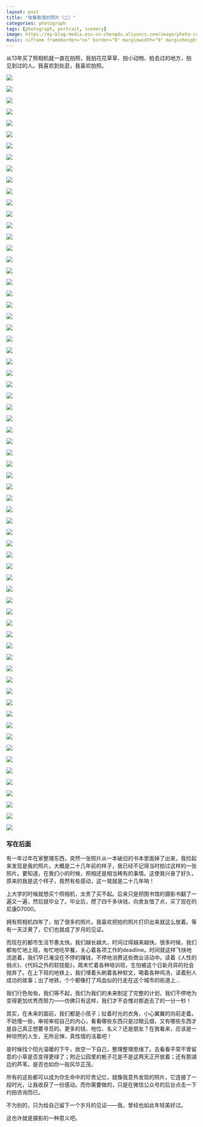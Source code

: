 ```yaml
---
layout: post
title: "收集散落的照片（二）"
categories: photograph
tags: [photograph, portrait, scenery]
image: https://my-blog-media.oss-cn-chengdu.aliyuncs.com/image/photo-collecting2-1563587392.469781.jpg
music: <iframe frameborder="no" border="0" marginwidth="0" marginheight="0" width=298 height=52 src="//music.163.com/outchain/player?type=2&id=441552&auto=1&height=32"></iframe>
---
```


从13年买了照相机就一直在拍照，我拍花花草草、拍小动物、拍去过的地方，拍见到过的人。我喜欢到处逛，我喜欢拍照。

![](https://my-blog-media.oss-cn-chengdu.aliyuncs.com/image/photo-collecting2-1563587339.567435.jpg)

![](https://my-blog-media.oss-cn-chengdu.aliyuncs.com/image/photo-collecting2-1563587346.587708.jpg)

![](https://my-blog-media.oss-cn-chengdu.aliyuncs.com/image/photo-collecting2-1563587355.2238379.jpg)

![](https://my-blog-media.oss-cn-chengdu.aliyuncs.com/image/photo-collecting2-1563587390.271164.jpg)

![](https://my-blog-media.oss-cn-chengdu.aliyuncs.com/image/photo-collecting2-1563587392.469781.jpg)

![](https://my-blog-media.oss-cn-chengdu.aliyuncs.com/image/photo-collecting2-1563587392.709492.jpg)

![](https://my-blog-media.oss-cn-chengdu.aliyuncs.com/image/photo-collecting2-1563587392.7871768.jpg)

![](https://my-blog-media.oss-cn-chengdu.aliyuncs.com/image/photo-collecting2-1563587393.1242602.jpg)

![](https://my-blog-media.oss-cn-chengdu.aliyuncs.com/image/photo-collecting2-1563587393.181035.jpg)

![](https://my-blog-media.oss-cn-chengdu.aliyuncs.com/image/photo-collecting2-1563587393.279082.jpg)

![](https://my-blog-media.oss-cn-chengdu.aliyuncs.com/image/photo-collecting2-1563587393.635595.jpg)

![](https://my-blog-media.oss-cn-chengdu.aliyuncs.com/image/photo-collecting2-1563587393.6713269.jpg)

![](https://my-blog-media.oss-cn-chengdu.aliyuncs.com/image/photo-collecting2-1563587393.849561.jpg)

![](https://my-blog-media.oss-cn-chengdu.aliyuncs.com/image/photo-collecting2-1563587393.888839.jpg)

![](https://my-blog-media.oss-cn-chengdu.aliyuncs.com/image/photo-collecting2-1563587394.108276.jpg)

![](https://my-blog-media.oss-cn-chengdu.aliyuncs.com/image/photo-collecting2-1563587394.454958.jpg)

![](https://my-blog-media.oss-cn-chengdu.aliyuncs.com/image/photo-collecting2-1563587394.770009.jpg)

![](https://my-blog-media.oss-cn-chengdu.aliyuncs.com/image/photo-collecting2-1563587394.8154728.jpg)

![](https://my-blog-media.oss-cn-chengdu.aliyuncs.com/image/photo-collecting2-1563587394.849097.jpg)

![](https://my-blog-media.oss-cn-chengdu.aliyuncs.com/image/photo-collecting2-1563587394.894232.jpg)

![](https://my-blog-media.oss-cn-chengdu.aliyuncs.com/image/photo-collecting2-1563587395.27409.jpg)

![](https://my-blog-media.oss-cn-chengdu.aliyuncs.com/image/photo-collecting2-1563587395.332475.jpg)

![](https://my-blog-media.oss-cn-chengdu.aliyuncs.com/image/photo-collecting2-1563587395.378589.jpg)

![](https://my-blog-media.oss-cn-chengdu.aliyuncs.com/image/photo-collecting2-1563587395.59492.jpg)

![](https://my-blog-media.oss-cn-chengdu.aliyuncs.com/image/photo-collecting2-1563587395.637544.jpg)

![](https://my-blog-media.oss-cn-chengdu.aliyuncs.com/image/photo-collecting2-1563587395.711333.jpg)

![](https://my-blog-media.oss-cn-chengdu.aliyuncs.com/image/photo-collecting2-1563587395.744925.jpg)

![](https://my-blog-media.oss-cn-chengdu.aliyuncs.com/image/photo-collecting2-1563587395.798422.jpg)

![](https://my-blog-media.oss-cn-chengdu.aliyuncs.com/image/photo-collecting2-1563587395.83519.jpg)

![](https://my-blog-media.oss-cn-chengdu.aliyuncs.com/image/photo-collecting2-1563587395.8731399.jpg)

![](https://my-blog-media.oss-cn-chengdu.aliyuncs.com/image/photo-collecting2-1563587396.297607.jpg)

![](https://my-blog-media.oss-cn-chengdu.aliyuncs.com/image/photo-collecting2-1563587396.335217.jpg)

![](https://my-blog-media.oss-cn-chengdu.aliyuncs.com/image/photo-collecting2-1563587396.367892.jpg)

![](https://my-blog-media.oss-cn-chengdu.aliyuncs.com/image/photo-collecting2-1563587396.560713.jpg)

![](https://my-blog-media.oss-cn-chengdu.aliyuncs.com/image/photo-collecting2-1563587396.615191.jpg)

![](https://my-blog-media.oss-cn-chengdu.aliyuncs.com/image/photo-collecting2-1563587396.836705.jpg)

![](https://my-blog-media.oss-cn-chengdu.aliyuncs.com/image/photo-collecting2-1563587397.0757701.jpg)

![](https://my-blog-media.oss-cn-chengdu.aliyuncs.com/image/photo-collecting2-1563587397.115919.jpg)

![](https://my-blog-media.oss-cn-chengdu.aliyuncs.com/image/photo-collecting2-1563587397.142835.jpg)

![](https://my-blog-media.oss-cn-chengdu.aliyuncs.com/image/photo-collecting2-1563587397.2263942.jpg)

![](https://my-blog-media.oss-cn-chengdu.aliyuncs.com/image/photo-collecting2-1563587397.307217.jpg)

![](https://my-blog-media.oss-cn-chengdu.aliyuncs.com/image/photo-collecting2-1563587397.3457012.jpg)

![](https://my-blog-media.oss-cn-chengdu.aliyuncs.com/image/photo-collecting2-1563587397.415581.jpg)

![](https://my-blog-media.oss-cn-chengdu.aliyuncs.com/image/photo-collecting2-1563587397.4639628.jpg)

![](https://my-blog-media.oss-cn-chengdu.aliyuncs.com/image/photo-collecting2-1563587397.5792909.jpg)

![](https://my-blog-media.oss-cn-chengdu.aliyuncs.com/image/photo-collecting2-1563587397.651254.jpg)

![](https://my-blog-media.oss-cn-chengdu.aliyuncs.com/image/photo-collecting2-1563587398.035467.jpg)

![](https://my-blog-media.oss-cn-chengdu.aliyuncs.com/image/photo-collecting2-1563587398.2288032.jpg)

![](https://my-blog-media.oss-cn-chengdu.aliyuncs.com/image/photo-collecting2-1563587398.264808.jpg)

![](https://my-blog-media.oss-cn-chengdu.aliyuncs.com/image/photo-collecting2-1563587398.309254.jpg)

![](https://my-blog-media.oss-cn-chengdu.aliyuncs.com/image/photo-collecting2-1563587398.3744352.jpg)

![](https://my-blog-media.oss-cn-chengdu.aliyuncs.com/image/photo-collecting2-1563587398.4162822.jpg)

![](https://my-blog-media.oss-cn-chengdu.aliyuncs.com/image/photo-collecting2-1563587398.753057.jpg)

![](https://my-blog-media.oss-cn-chengdu.aliyuncs.com/image/photo-collecting2-1563587398.988109.jpg)

![](https://my-blog-media.oss-cn-chengdu.aliyuncs.com/image/photo-collecting2-1563587399.1802099.jpg)

![](https://my-blog-media.oss-cn-chengdu.aliyuncs.com/image/photo-collecting2-1563587399.210477.jpg)

![](https://my-blog-media.oss-cn-chengdu.aliyuncs.com/image/photo-collecting2-1563587399.402389.jpg)

![](https://my-blog-media.oss-cn-chengdu.aliyuncs.com/image/photo-collecting2-1563587399.443777.jpg)

![](https://my-blog-media.oss-cn-chengdu.aliyuncs.com/image/photo-collecting2-1563587399.72093.jpg)

![](https://my-blog-media.oss-cn-chengdu.aliyuncs.com/image/photo-collecting2-1563587399.755116.jpg)

![](https://my-blog-media.oss-cn-chengdu.aliyuncs.com/image/photo-collecting2-1563587399.801342.jpg)

![](https://my-blog-media.oss-cn-chengdu.aliyuncs.com/image/photo-collecting2-1563587399.894133.jpg)

![](https://my-blog-media.oss-cn-chengdu.aliyuncs.com/image/photo-collecting2-1563587400.287905.jpg)

![](https://my-blog-media.oss-cn-chengdu.aliyuncs.com/image/photo-collecting2-1563587400.458164.jpg)

![](https://my-blog-media.oss-cn-chengdu.aliyuncs.com/image/photo-collecting2-1563587400.500247.jpg)

![](https://my-blog-media.oss-cn-chengdu.aliyuncs.com/image/photo-collecting2-1563587400.5369978.jpg)

![](https://my-blog-media.oss-cn-chengdu.aliyuncs.com/image/photo-collecting2-1563587400.5756931.jpg)

### 写在后面

有一年过年在家整理东西，突然一张照片从一本破旧的书本里面掉了出来，我捡起来发现是我的照片。大概是二十几年前的样子，我已经不记得当时拍过这样的一张照片。要知道，在我们小的时候，照相还是相当稀有的事情。这使我兴奋了好久，原来的我是这个样子，竟然有些感动，这一晃就是二十几年呐！

上大学的时候就想买个照相机，太贵了买不起。后来只是把图书馆的摄影书翻了一遍又一遍，然后就毕业了。毕业后，攒了四千多块钱，向舍友借了点，买了现在的尼康D7000。

拥有照相机四年了，拍了很多的照片。我喜欢把拍的照片打印出来就这么放着。等有一天泛黄了，它们也就成了岁月的见证。

而现在的都市生活节奏太快。我们越长越大，时间过得越来越快。很多时候，我们都匆忙地上班，匆忙地吃早餐，关心着各项工作的deadline。时间就这样飞快地流逝着，我们早已淹没在不停的赚钱，不停地消费这些商业活动中。读着《人性的弱点》、《代码之外的软技能》，周末忙着各种培训班，生怕被这个日新月异的社会抛弃了。在上下班的地铁上，我们埋着头刷着各种软文，喝着各种鸡汤，读着别人成功的故事；出了地铁，个个都像打了鸡血似的行走在这个城市的街道上...

我们行色匆匆，我们等不起，我们为我们的未来制定了完整的计划，我们不停地为变得更加优秀而努力——仿佛只有这样，我们才不会愧对那逝去了的一分一秒！

其实，在未来的面前，我们都是小孩子；扯着时光的衣角，小心翼翼的向前走着。不妨慢一些，审视审视自己的内心，看看哪些东西只是过眼云烟，又有哪些东西才是自己真正想要寻觅的。更多的钱、地位、名义？还是朋友？在我看来，应该是一种坦然的人生，无所忌惮，真性情的活着吧！

是时候找个阳光温暖的下午，放空一下自己，整理整理思绪了。去看看平常不曾留意的小草是否变得更绿了；附近公园里的栀子花是不是这两天正开放着；还有那湖边的芦苇，是否也如你一般风华正茂。

所有的这些都可以成为你生命中的珍贵记忆，就像我意外发现的照片，它连接了一段时光，让我收获了一份感动。而你需要做的，只是在微信公众号的后台点击一下约拍咨询而已。

不为别的，只为给自己留下一个岁月的见证——我，曾经也如此年轻美好过。

这也许就是摄影的一种意义吧。
